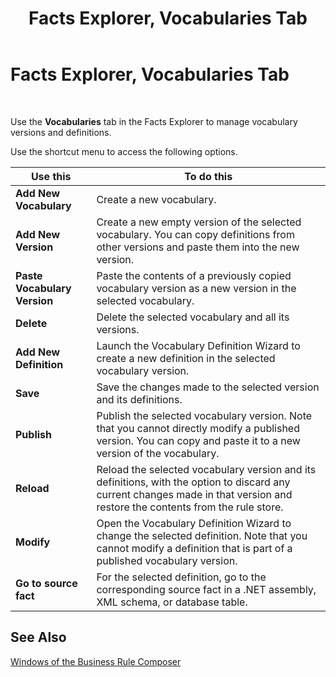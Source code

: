 ﻿---
title: Facts Explorer, Vocabularies Tab
TOCTitle: Facts Explorer, Vocabularies Tab
ms:assetid: 21babd6a-39c8-4b89-8033-3d05b632b6f9
ms:mtpsurl: https://msdn.microsoft.com/en-us/library/Aa559171(v=BTS.80)
ms:contentKeyID: 51526726
ms.date: 08/30/2017
mtps_version: v=BTS.80
f1_keywords:
- bts10.bre.factexplorer.vocabularies
---

# Facts Explorer, Vocabularies Tab

 

Use the **Vocabularies** tab in the Facts Explorer to manage vocabulary versions and definitions.

Use the shortcut menu to access the following options.

<table>
<thead>
<tr class="header">
<th>Use this</th>
<th>To do this</th>
</tr>
</thead>
<tbody>
<tr class="odd">
<td><strong>Add New Vocabulary</strong></td>
<td>Create a new vocabulary.</td>
</tr>
<tr class="even">
<td><strong>Add New Version</strong></td>
<td>Create a new empty version of the selected vocabulary. You can copy definitions from other versions and paste them into the new version.</td>
</tr>
<tr class="odd">
<td><strong>Paste Vocabulary Version</strong></td>
<td>Paste the contents of a previously copied vocabulary version as a new version in the selected vocabulary.</td>
</tr>
<tr class="even">
<td><strong>Delete</strong></td>
<td>Delete the selected vocabulary and all its versions.</td>
</tr>
<tr class="odd">
<td><strong>Add New Definition</strong></td>
<td>Launch the Vocabulary Definition Wizard to create a new definition in the selected vocabulary version.</td>
</tr>
<tr class="even">
<td><strong>Save</strong></td>
<td>Save the changes made to the selected version and its definitions.</td>
</tr>
<tr class="odd">
<td><strong>Publish</strong></td>
<td>Publish the selected vocabulary version. Note that you cannot directly modify a published version. You can copy and paste it to a new version of the vocabulary.</td>
</tr>
<tr class="even">
<td><strong>Reload</strong></td>
<td>Reload the selected vocabulary version and its definitions, with the option to discard any current changes made in that version and restore the contents from the rule store.</td>
</tr>
<tr class="odd">
<td><strong>Modify</strong></td>
<td>Open the Vocabulary Definition Wizard to change the selected definition. Note that you cannot modify a definition that is part of a published vocabulary version.</td>
</tr>
<tr class="even">
<td><strong>Go to source fact</strong></td>
<td>For the selected definition, go to the corresponding source fact in a .NET assembly, XML schema, or database table.</td>
</tr>
</tbody>
</table>


## See Also

[Windows of the Business Rule Composer](https://msdn.microsoft.com/en-us/library/aa561030\(v=bts.80\))

